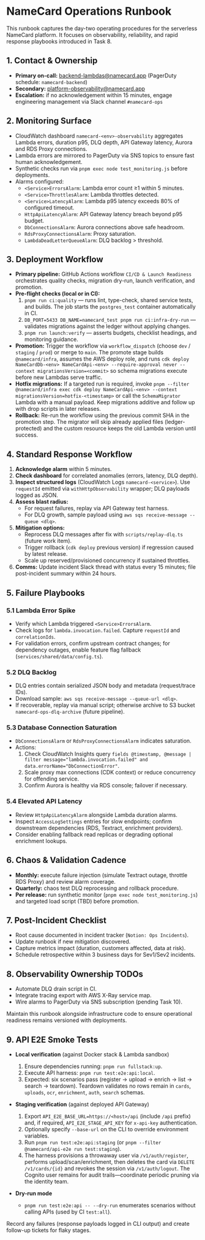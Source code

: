 # NameCard Operations Runbook

This runbook captures the day-two operating procedures for the serverless NameCard platform. It focuses on observability, reliability, and rapid response playbooks introduced in Task 8.

## 1. Contact & Ownership
- **Primary on-call:** backend-lambdas@namecard.app (PagerDuty schedule: `namecard-backend`)
- **Secondary:** platform-observability@namecard.app
- **Escalation:** if no acknowledgement within 15 minutes, engage engineering management via Slack channel `#namecard-ops`

## 2. Monitoring Surface
- CloudWatch dashboard `namecard-<env>-observability` aggregates Lambda errors, duration p95, DLQ depth, API Gateway latency, Aurora and RDS Proxy connections.
- Lambda errors are mirrored to PagerDuty via SNS topics to ensure fast human acknowledgement.
- Synthetic checks run via `pnpm exec node test_monitoring.js` before deployments.
- Alarms configured:
  - `<Service>ErrorsAlarm`: Lambda error count ≥1 within 5 minutes.
  - `<Service>ThrottlesAlarm`: Lambda throttles detected.
  - `<Service>LatencyAlarm`: Lambda p95 latency exceeds 80% of configured timeout.
  - `HttpApiLatencyAlarm`: API Gateway latency breach beyond p95 budget.
  - `DbConnectionsAlarm`: Aurora connections above safe headroom.
  - `RdsProxyConnectionsAlarm`: Proxy saturation.
  - `LambdaDeadLetterQueueAlarm`: DLQ backlog > threshold.

## 3. Deployment Workflow
- **Primary pipeline:** GitHub Actions workflow `CI/CD & Launch Readiness` orchestrates quality checks, migration dry-run, launch verification, and promotion.
- **Pre-flight checks (local or in CI):**
  1. `pnpm run ci:quality` — runs lint, type-check, shared service tests, and builds. The job starts the `postgres_test` container automatically in CI.
  2. `DB_PORT=5433 DB_NAME=namecard_test pnpm run ci:infra-dry-run` — validates migrations against the ledger without applying changes.
  3. `pnpm run launch:verify` — asserts budgets, checklist headings, and monitoring guidance.
- **Promotion:** Trigger the workflow via `workflow_dispatch` (choose `dev` / `staging` / `prod`) or merge to `main`. The promote stage builds `@namecard/infra`, assumes the AWS deploy role, and runs `cdk deploy NameCardDb-<env> NameCardApi-<env> --require-approval never --context migrationsVersion=<commit>` so schema migrations execute before new Lambdas serve traffic.
- **Hotfix migrations:** If a targeted run is required, invoke `pnpm --filter @namecard/infra exec cdk deploy NameCardApi-<env> --context migrationsVersion=hotfix-<timestamp>` or call the `SchemaMigrator` Lambda with a manual payload. Keep migrations additive and follow up with drop scripts in later releases.
- **Rollback:** Re-run the workflow using the previous commit SHA in the promotion step. The migrator will skip already applied files (ledger-protected) and the custom resource keeps the old Lambda version until success.

## 4. Standard Response Workflow
1. **Acknowledge alarm** within 5 minutes.
2. **Check dashboard** for correlated anomalies (errors, latency, DLQ depth).
3. **Inspect structured logs** (CloudWatch Logs `namecard-<service>`). Use `requestId` emitted via `withHttpObservability` wrapper; DLQ payloads logged as JSON.
4. **Assess blast radius:**
   - For request failures, replay via API Gateway test harness.
   - For DLQ growth, sample payload using `aws sqs receive-message --queue <dlq>`.
5. **Mitigation options:**
   - Reprocess DLQ messages after fix with `scripts/replay-dlq.ts` (future work item).
   - Trigger rollback (`cdk deploy` previous version) if regression caused by latest release.
   - Scale up reserved/provisioned concurrency if sustained throttles.
6. **Comms:** Update incident Slack thread with status every 15 minutes; file post-incident summary within 24 hours.

## 5. Failure Playbooks
### 5.1 Lambda Error Spike
- Verify which Lambda triggered `<Service>ErrorsAlarm`.
- Check logs for `lambda.invocation.failed`. Capture `requestId` and `correlationIds`.
- For validation errors, confirm upstream contract changes; for dependency outages, enable feature flag fallback (`services/shared/data/config.ts`).

### 5.2 DLQ Backlog
- DLQ entries contain serialized JSON body and metadata (request/trace IDs).
- Download sample: `aws sqs receive-message --queue-url <dlq>`.
- If recoverable, replay via manual script; otherwise archive to S3 bucket `namecard-ops-dlq-archive` (future pipeline).

### 5.3 Database Connection Saturation
- `DbConnectionsAlarm` or `RdsProxyConnectionsAlarm` indicates saturation.
- Actions:
  1. Check CloudWatch Insights query `fields @timestamp, @message | filter message="lambda.invocation.failed" and data.errorName="DbConnectionError"`.
  2. Scale proxy max connections (CDK context) or reduce concurrency for offending service.
  3. Confirm Aurora is healthy via RDS console; failover if necessary.

### 5.4 Elevated API Latency
- Review `HttpApiLatencyAlarm` alongside Lambda duration alarms.
- Inspect `AccessLogSettings` entries for slow endpoints; confirm downstream dependencies (RDS, Textract, enrichment providers).
- Consider enabling fallback read replicas or degrading optional enrichment lookups.

## 6. Chaos & Validation Cadence
- **Monthly:** execute failure injection (simulate Textract outage, throttle RDS Proxy) and review alarm coverage.
- **Quarterly:** chaos test DLQ reprocessing and rollback procedure.
- **Per release:** run synthetic monitor (`pnpm exec node test_monitoring.js`) and targeted load script (TBD) before promotion.

## 7. Post-Incident Checklist
- Root cause documented in incident tracker (`Notion: Ops Incidents`).
- Update runbook if new mitigation discovered.
- Capture metrics impact (duration, customers affected, data at risk).
- Schedule retrospective within 3 business days for Sev1/Sev2 incidents.

## 8. Observability Ownership TODOs
- Automate DLQ drain script in CI.
- Integrate tracing export with AWS X-Ray service map.
- Wire alarms to PagerDuty via SNS subscription (pending Task 10).

Maintain this runbook alongside infrastructure code to ensure operational readiness remains versioned with deployments.

## 9. API E2E Smoke Tests
- **Local verification** (against Docker stack & Lambda sandbox)
  1. Ensure dependencies running: `pnpm run fullstack:up`.
  2. Execute API harness: `pnpm run test:e2e:api:local`.
  3. Expected: six scenarios pass (register → upload → enrich → list → search → teardown). Teardown validates no rows remain in `cards`, `uploads`, `ocr`, `enrichment`, `auth`, `search` schemas.

- **Staging verification** (against deployed API Gateway)
  1. Export `API_E2E_BASE_URL=https://<host>/api` (include `/api` prefix) and, if required, `API_E2E_STAGE_API_KEY` for `x-api-key` authentication.
  2. Optionally specify `--base-url` on the CLI to override environment variables.
  3. Run `pnpm run test:e2e:api:staging` (or `pnpm --filter @namecard/api-e2e run test:staging`).
  4. The harness provisions a throwaway user via `/v1/auth/register`, performs upload/scan/enrichment, then deletes the card via `DELETE /v1/cards/{id}` and revokes the session via `/v1/auth/logout`. The Cognito user remains for audit trails—coordinate periodic pruning via the identity team.

- **Dry-run mode**
  - `pnpm run test:e2e:api -- --dry-run` enumerates scenarios without calling APIs (used by CI `test:all`).

Record any failures (response payloads logged in CLI output) and create follow-up tickets for flaky stages.
